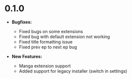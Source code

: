 # 0.1.0

- **Bugfixes:**
  - Fixed bugs on some extensions
  - Fixed bug with default extension not working
  - Fixed title formatting issue
  - Fixed prev ep to next ep bug

- **New Features:**
  - Manga extension support
  - Added support for legacy installer (switch in settings)

